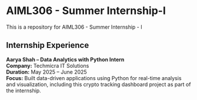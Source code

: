 # AIML306 - Summer Internship-I
This is a repository for AIML306 - Summer Internship - I

## Internship Experience

**Aarya Shah – Data Analytics with Python Intern**  
**Company:** Techmicra IT Solutions  
**Duration:** May 2025 – June 2025  
**Focus:** Built data-driven applications using Python for real-time analysis and visualization, including this crypto tracking dashboard project as part of the internship.
